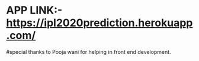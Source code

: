 # APP LINK:-https://ipl2020prediction.herokuapp.com/

#special thanks to Pooja wani for helping in front end development.
